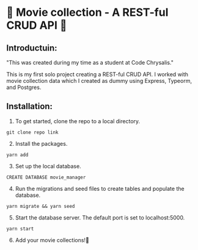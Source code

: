 # 🎥 Movie collection - A REST-ful CRUD API 🎥

## Introductuin:

"This was created during my time as a student at Code Chrysalis."

This is my first solo project creating a REST-ful CRUD API. I worked with movie collection data which I created as dummy using Express, Typeorm, and Postgres.


## Installation:

1. To get started, clone the repo to a local directory.
```
git clone repo link 
```
2. Install the packages.
```
yarn add
``` 
3. Set up the local database.
```
CREATE DATABASE movie_manager
``` 
4. Run the migrations and seed files to create tables and populate the database.
```
yarn migrate && yarn seed
```
5. Start the database server. The default port is set to localhost:5000.
```
yarn start
```
6. Add your movie collections!🎥

